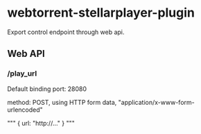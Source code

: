 # webtorrent-stellarplayer-plugin

Export control endpoint through web api.

## Web API

### /play_url

Default binding port: 28080

method: POST, using HTTP form data, "application/x-www-form-urlencoded"

"""
{
  url: "http://..."
}
"""



